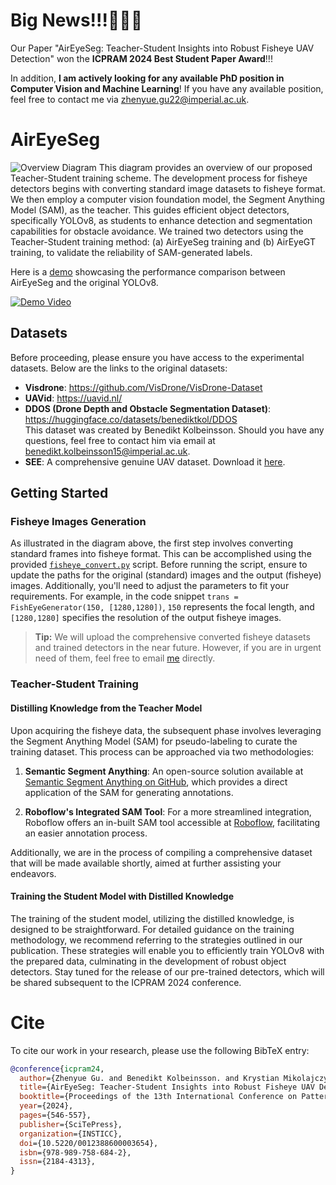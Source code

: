 # Big News!!!🎉🎉🎉
Our Paper "AirEyeSeg: Teacher-Student Insights into Robust Fisheye UAV Detection" won the **ICPRAM 2024 Best Student Paper Award**!!! 

In addition, **I am actively looking for any available PhD position in Computer Vision and Machine Learning**! If you have any available position, feel free to contact me via [zhenyue.gu22@imperial.ac.uk](mailto:zhenyue.gu22@imperial.ac.uk).

# AirEyeSeg
![Overview Diagram](https://github.com/Zane-Gu/AirEyeSeg/assets/109570480/81e358be-67fc-42d4-aa70-82b7229cfdcd)
This diagram provides an overview of our proposed Teacher-Student training scheme. The development process for fisheye detectors begins with converting standard image datasets to fisheye format. We then employ a computer vision foundation model, the Segment Anything Model (SAM), as the teacher. This guides efficient object detectors, specifically YOLOv8, as students to enhance detection and segmentation capabilities for obstacle avoidance. We trained two detectors using the Teacher-Student training method: (a) AirEyeSeg training and (b) AirEyeGT training, to validate the reliability of SAM-generated labels.

Here is a [demo](https://youtu.be/3Za_VRvaxb0) showcasing the performance comparison between AirEyeSeg and the original YOLOv8.

[![Demo Video](https://github.com/Zane-Gu/AirEyeSeg/assets/109570480/0cdcd775-f703-4325-94d5-54e245c190be)](https://youtu.be/3Za_VRvaxb0)

## Datasets
Before proceeding, please ensure you have access to the experimental datasets. Below are the links to the original datasets:
- **Visdrone**: https://github.com/VisDrone/VisDrone-Dataset
- **UAVid**: https://uavid.nl/
- **DDOS (Drone Depth and Obstacle Segmentation Dataset)**: https://huggingface.co/datasets/benediktkol/DDOS  
  This dataset was created by Benedikt Kolbeinsson. Should you have any questions, feel free to contact him via email at [benedikt.kolbeinsson15@imperial.ac.uk](mailto:benedikt.kolbeinsson15@imperial.ac.uk).
- **SEE**: A comprehensive genuine UAV dataset. Download it [here](https://drive.google.com/drive/folders/1EaHWAFhX9unhNe2xCXbdv9zwfDNlEIRL?usp=sharing).

## Getting Started

### Fisheye Images Generation

As illustrated in the diagram above, the first step involves converting standard frames into fisheye format. This can be accomplished using the provided [`fisheye_convert.py`](https://github.com/Zane-Gu/AirEyeSeg/blob/main/fisheye_convert.py) script. Before running the script, ensure to update the paths for the original (standard) images and the output (fisheye) images. Additionally, you'll need to adjust the parameters to fit your requirements. For example, in the code snippet `trans = FishEyeGenerator(150, [1280,1280])`, `150` represents the focal length, and `[1280,1280]` specifies the resolution of the output fisheye images.

> **Tip:** We will upload the comprehensive converted fisheye datasets and trained detectors in the near future. However, if you are in urgent need of them, feel free to email [me](mailto:zhenyue.gu22@imperial.ac.uk) directly.


### Teacher-Student Training


#### Distilling Knowledge from the Teacher Model

Upon acquiring the fisheye data, the subsequent phase involves leveraging the Segment Anything Model (SAM) for pseudo-labeling to curate the training dataset. This process can be approached via two methodologies:

1. **Semantic Segment Anything**: An open-source solution available at [Semantic Segment Anything on GitHub](https://github.com/fudan-zvg/Semantic-Segment-Anything), which provides a direct application of the SAM for generating annotations.
   
2. **Roboflow's Integrated SAM Tool**: For a more streamlined integration, Roboflow offers an in-built SAM tool accessible at [Roboflow](https://app.roboflow.com/), facilitating an easier annotation process.

Additionally, we are in the process of compiling a comprehensive dataset that will be made available shortly, aimed at further assisting your endeavors.



#### Training the Student Model with Distilled Knowledge

The training of the student model, utilizing the distilled knowledge, is designed to be straightforward. For detailed guidance on the training methodology, we recommend referring to the strategies outlined in our publication. These strategies will enable you to efficiently train YOLOv8 with the prepared data, culminating in the development of robust object detectors. Stay tuned for the release of our pre-trained detectors, which will be shared subsequent to the ICPRAM 2024 conference.


# Cite

To cite our work in your research, please use the following BibTeX entry:

```bibtex
@conference{icpram24,
  author={Zhenyue Gu. and Benedikt Kolbeinsson. and Krystian Mikolajczyk.},
  title={AirEyeSeg: Teacher-Student Insights into Robust Fisheye UAV Detection},
  booktitle={Proceedings of the 13th International Conference on Pattern Recognition Applications and Methods - ICPRAM},
  year={2024},
  pages={546-557},
  publisher={SciTePress},
  organization={INSTICC},
  doi={10.5220/0012388600003654},
  isbn={978-989-758-684-2},
  issn={2184-4313},
}

